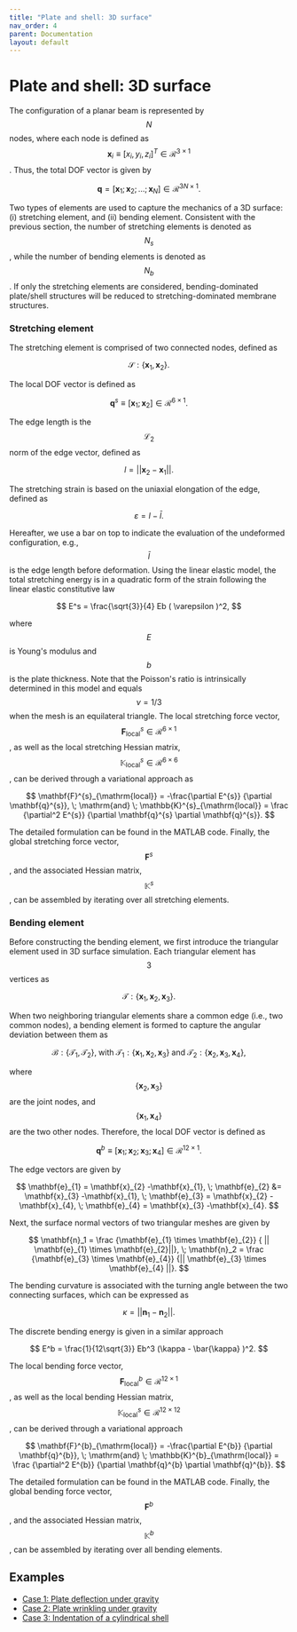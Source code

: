 ```yaml
---
title: "Plate and shell: 3D surface"
nav_order: 4
parent: Documentation
layout: default
---
```


# Plate and shell: 3D surface

The configuration of a planar beam is represented by $$N$$ nodes, where each node is defined as $$\mathbf{x}_{i} \equiv [x_{i}, y_{i}, z_{i}]^{T} \in \mathcal{R}^{3 \times 1}$$. Thus, the total DOF vector is given by

$$
\mathbf{q} = [ \mathbf{x}_1; \mathbf{x}_2; \ldots; {\mathbf{x}_{N}} ] \in \mathcal{R}^{3N \times 1}.
$$

Two types of elements are used to capture the mechanics of a 3D surface: (i) stretching element, and (ii) bending element. Consistent with the previous section, the number of stretching elements is denoted as $$N_{s}$$, while the number of bending elements is denoted as $$N_{b}$$. If only the stretching elements are considered, bending-dominated plate/shell structures will be reduced to stretching-dominated membrane structures. 

### Stretching element

The stretching element is comprised of two connected nodes, defined as

$$
\mathcal{S}: \{\mathbf{x}_{1}, \mathbf{x}_{2} \}.
$$

The local DOF vector is defined as 

$$
\mathbf{q}^{s} \equiv [\mathbf{x}_{1}; \mathbf{x}_{2} ] \in \mathcal{R}^{6 \times 1}.
$$

The edge length is the $$\mathcal{L}_{2}$$ norm of the edge vector, defined as

$$
l   =  || \mathbf{x}_{2}  -\mathbf{x}_{1} ||.
$$

The stretching strain is based on the uniaxial elongation of the edge, defined as

$$
{\varepsilon} = {  l } - \bar{l}.
$$

Hereafter, we use a bar on top to indicate the evaluation of the undeformed configuration, e.g., $$\bar{l}$$ is the edge length before deformation. Using the linear elastic model, the total stretching energy is in a quadratic form of the strain following the linear elastic constitutive law

$$
E^s = \frac{\sqrt{3}}{4} Eb ( \varepsilon )^2,
$$

where $$E $$ is Young's modulus and $$b$$ is the plate thickness. Note that the Poisson's ratio is intrinsically determined in this model and equals $$\nu=1/3$$ when the mesh is an equilateral triangle. The local stretching force vector, $$\mathbf{F}^{s}_{\mathrm{local}} \in \mathcal{R}^{6 \times 1}$$, as well as the local stretching Hessian matrix, $$\mathbb{K}^{s}_{\mathrm{local}} \in \mathcal{R}^{6 \times 6}$$, can be derived through a variational approach as

$$
\mathbf{F}^{s}_{\mathrm{local}} = -\frac{\partial E^{s}}  {\partial \mathbf{q}^{s}}, \; \mathrm{and} \; \mathbb{K}^{s}_{\mathrm{local}} = \frac {\partial^2 E^{s}}  {\partial \mathbf{q}^{s} \partial \mathbf{q}^{s}}.
$$

The detailed formulation can be found in the MATLAB code. Finally, the global stretching force vector,  $$\mathbf{F}^{s}$$, and the associated Hessian matrix, $$\mathbb{K}^{s}$$, can be assembled by iterating over all stretching elements.

### Bending element

Before constructing the bending element, we first introduce the triangular element used in 3D surface simulation. Each triangular element has $$3$$ vertices as

$$
\mathcal{T}: \{ \mathbf{x}_{1}, \mathbf{x}_{2}, \mathbf{x}_{3} \}.
$$

When two neighboring triangular elements share a common edge (i.e., two common nodes), a bending element is formed to capture the angular deviation between them as

$$
\mathcal{B}: \{ \mathcal{T}_{1}, \mathcal{T}_{2} \}, \; \mathrm{with} \; \mathcal{T}_{1} : \{ \mathbf{x}_{1}, \mathbf{x}_{2}, \mathbf{x}_{3} \} \; \mathrm{and} \; \mathcal{T}_{2} : \{ \mathbf{x}_{2}, \mathbf{x}_{3}, \mathbf{x}_{4} \},
$$

where $$\{ \mathbf{x}_{2} , \mathbf{x}_{3} \}$$ are the joint nodes, and $$\{ \mathbf{x}_{1}, \mathbf{x}_{4} \}$$ are the two other nodes. Therefore, the local DOF vector is defined as 

$$
\mathbf{q}^{b} \equiv [\mathbf{x}_{1}; \mathbf{x}_{2};\mathbf{x}_{3};\mathbf{x}_{4} ] \in \mathcal{R}^{12 \times 1}.
$$

The edge vectors are given by

$$
 \mathbf{e}_{1} = \mathbf{x}_{2}  -\mathbf{x}_{1}, \; \mathbf{e}_{2} &= \mathbf{x}_{3}  -\mathbf{x}_{1}, \; \mathbf{e}_{3} = \mathbf{x}_{2}  -\mathbf{x}_{4}, \; \mathbf{e}_{4} = \mathbf{x}_{3}  -\mathbf{x}_{4}.
$$

Next, the surface normal vectors of two triangular meshes are given by

$$
\mathbf{n}_1  =  \frac {\mathbf{e}_{1} \times \mathbf{e}_{2}} { || \mathbf{e}_{1} \times \mathbf{e}_{2}||}, \; \mathbf{n}_2  =  \frac {\mathbf{e}_{3} \times \mathbf{e}_{4}} {|| \mathbf{e}_{3} \times \mathbf{e}_{4} ||}.
$$

The bending curvature is associated with the turning angle between the two connecting surfaces, which can be expressed as

$$
{\kappa} = || \mathbf{n}_{1} - \mathbf{n}_{2} ||.
$$

The discrete bending energy is given in a similar approach

$$
E^b = \frac{1}{12\sqrt{3}} Eb^3 (\kappa  - \bar{\kappa} )^2.
$$

The local bending force vector, $$\mathbf{F}^{b}_{\mathrm{local}} \in \mathcal{R}^{12 \times 1}$$, as well as the local bending Hessian matrix, $$\mathbb{K}^{s}_{\mathrm{local}} \in \mathcal{R}^{12 \times 12}$$, can be derived through a variational approach

$$
\mathbf{F}^{b}_{\mathrm{local}} = -\frac{\partial E^{b}}  {\partial \mathbf{q}^{b}}, \; \mathrm{and} \; \mathbb{K}^{b}_{\mathrm{local}} = \frac {\partial^2 E^{b}}  {\partial \mathbf{q}^{b} \partial \mathbf{q}^{b}}.
$$

The detailed formulation can be found in the MATLAB code. Finally, the global bending force vector,  $$\mathbf{F}^{b}$$, and the associated Hessian matrix, $$\mathbb{K}^{b}$$, can be assembled by iterating over all bending elements.

## Examples

- [Case 1: Plate deflection under gravity](../examples/3d_surface_case_1.html)
- [Case 2: Plate wrinkling under gravity](../examples/3d_surface_case_2.html)
- [Case 3: Indentation of a cylindrical shell](../examples/3d_surface_case_3.html)
